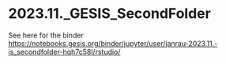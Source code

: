 # 2023.11._GESIS_SecondFolder
See here for the binder https://notebooks.gesis.org/binder/jupyter/user/janrau-2023.11.-is_secondfolder-hqh7c58l/rstudio/


